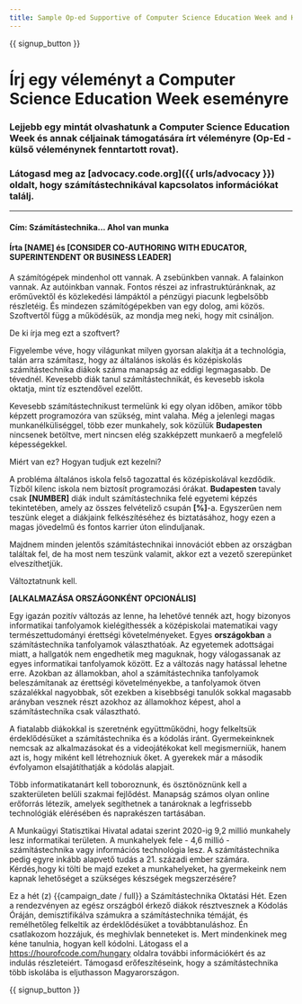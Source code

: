 ```yaml
---
title: Sample Op-ed Supportive of Computer Science Education Week and Hour of Code
---
```


{{ signup_button }}

# Írj egy véleményt a Computer Science Education Week eseményre

### Lejjebb egy mintát olvashatunk a Computer Science Education Week és annak céljainak támogatására írt véleményre (Op-Ed - külső véleménynek fenntartott rovat).

### Látogasd meg az [advocacy.code.org]({{ urls/advocacy }}) oldalt, hogy számítástechnikával kapcsolatos információkat találj.

* * *

#### Cím: Számítástechnika... Ahol van munka

#### Írta [NAME] és [CONSIDER CO-AUTHORING WITH EDUCATOR, SUPERINTENDENT OR BUSINESS LEADER]

A számítógépek mindenhol ott vannak. A zsebünkben vannak. A falainkon vannak. Az autóinkban vannak. Fontos részei az infrastruktúránknak, az erőművektől és közlekedési lámpáktól a pénzügyi piacunk legbelsőbb részletéig. És mindezen számítógépekben van egy dolog, ami közös. Szoftvertől függ a működésük, az mondja meg neki, hogy mit csináljon.

De ki írja meg ezt a szoftvert?

Figyelembe véve, hogy világunkat milyen gyorsan alakítja át a technológia, talán arra számítasz, hogy az általános iskolás és középiskolás számítástechnika diákok száma manapság az eddigi legmagasabb. De tévednél. Kevesebb diák tanul számítástechnikát, és kevesebb iskola oktatja, mint tíz esztendővel ezelőtt.

Kevesebb számítástechnikust termelünk ki egy olyan időben, amikor több képzett programozóra van szükség, mint valaha. Még a jelenlegi magas munkanélküliséggel, több ezer munkahely, sok közülük **Budapesten** nincsenek betöltve, mert nincsen elég szakképzett munkaerő a megfelelő képességekkel.

Miért van ez? Hogyan tudjuk ezt kezelni?

A probléma általános iskola felső tagozattal és középiskolával kezdődik. Tízből kilenc iskola nem biztosít programozási órákat. **Budapesten** tavaly csak **[NUMBER]** diák indult számítástechnika felé egyetemi képzés tekintetében, amely az összes felvételiző csupán **[%]**-a. Egyszerűen nem teszünk eleget a diákjaink felkészítéséhez és biztatásához, hogy ezen a magas jövedelmű és fontos karrier úton elinduljanak.

Majdnem minden jelentős számítástechnikai innovációt ebben az országban találtak fel, de ha most nem teszünk valamit, akkor ezt a vezető szerepünket elveszíthetjük.

Változtatnunk kell.

**[ALKALMAZÁSA ORSZÁGONKÉNT OPCIONÁLIS]**

Egy igazán pozitív változás az lenne, ha lehetővé tennék azt, hogy bizonyos informatikai tanfolyamok kielégíthessék a középiskolai matematikai vagy természettudományi érettségi követelményeket. Egyes **országokban** a számítástechnika tanfolyamok választhatóak. Az egyetemek adottságai miatt, a hallgatók nem engedhetik meg maguknak, hogy válogassanak az egyes informatikai tanfolyamok között. Ez a változás nagy hatással lehetne erre. Azokban az államokban, ahol a számítástechnika tanfolyamok beleszámítanak az érettségi követelményekbe, a tanfolyamok ötven százalékkal nagyobbak, sőt ezekben a kisebbségi tanulók sokkal magasabb arányban vesznek részt azokhoz az államokhoz képest, ahol a számítástechnika csak választható.

A fiatalabb diákokkal is szeretnénk együttműködni, hogy felkeltsük érdeklődésüket a számítástechnika és a kódolás iránt. Gyermekeinknek nemcsak az alkalmazásokat és a videojátékokat kell megismerniük, hanem azt is, hogy miként kell létrehozniuk őket. A gyerekek már a második évfolyamon elsajátíthatják a kódolás alapjait.

Több informatikatanárt kell toboroznunk, és ösztönöznünk kell a szakterületen belüli szakmai fejlődést. Manapság számos olyan online erőforrás létezik, amelyek segíthetnek a tanároknak a legfrissebb technológiák elérésében és naprakészen tartásában.

A Munkaügyi Statisztikai Hivatal adatai szerint 2020-ig 9,2 millió munkahely lesz informatikai területen. A munkahelyek fele - 4,6 millió - számítástechnika vagy információs technológia lesz. A számítástechnika pedig egyre inkább alapvető tudás a 21. századi ember számára. Kérdés,hogy ki tölti be majd ezeket a munkahelyeket, ha gyermekeink nem kapnak lehetőséget a szükséges készségek megszerzésére?

Ez a hét (z) {{campaign_date / full}} a Számítástechnika Oktatási Hét. Ezen a rendezvényen az egész országból érkező diákok résztvesznek a Kódolás Óráján, demisztifikálva számukra a számítástechnika témáját, és remélhetőleg felkeltik az érdeklődésüket a továbbtanuláshoz. Én csatlakozom hozzájuk, és meghívlak benneteket is. Mert mindenkinek meg kéne tanulnia, hogyan kell kódolni. Látogass el a https://hourofcode.com/hungary oldalra további információkért és az indulás részleteiért. Támogasd erőfeszítéseink, hogy a számítástechnika több iskolába is eljuthasson Magyarországon.

{{ signup_button }}